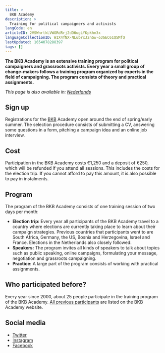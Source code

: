 ```yaml
---
title: >
  BKB Academy
description: >
  Training for political campaigners and activists
langCode: en
articleID: 2VSWnrtkLVWGRdRrj2dD6ugLYKpkhm3x
languageCollectionID: WIX4fNX-NLubrxJ2nGw-o3GEC61QSMfQ
lastUpdated: 1654078288397
tags: []
---
```


**The BKB Academy is an extensive training program for political campaigners and grassroots activists. Every year a small group of change-makers follows a training program organized by experts in the field of campaigning. The program consists of theory and practical assignments.**

_This page is also available in:_ [_Nederlands_](/nl/trainings/bkb-academie)

## **Sign up**

Registrations for the [BKB](https://bkbacademie.nl/aanmelden) Academy open around the end of spring/early summer. The selection procedure consists of submitting a CV, answering some questions in a form, pitching a campaign idea and an online job interview.

## **Cost**

Participation in the BKB Academy costs €1,250 and a deposit of €250, which will be refunded if you attend all sessions. This includes the costs for the election trip. If you cannot afford to pay this amount, it is also possible to pay in instalments.

## **Program**

The program of the BKB Academy consists of one training session of two days per month:

-   **Election trip:** Every year all participants of the BKB Academy travel to a country where elections are currently taking place to learn about their campaign strategies. Previous countries that participants went to are South Africa, Germany, the US, Bosnia and Herzegovina, Israel and France. Elections in the Netherlands also closely followed.
-   **Speakers:** The program invites all kinds of speakers to talk about topics such as public speaking, online campaigns, formulating your message, negotiation and grassroots campaigning.
-   **Practice:** A large part of the program consists of working with practical assignments.

## **Who participated before?**

Every year since 2000, about 25 people participate in the training program of the BKB Academy. [All previous participants](https://bkbacademie.nl/tagged/alumni) are listed on the BKB Academy website.

## **Social media**

-   [Twitter](https://twitter.com/bkbacademie)
-   [Instagram](https://www.instagram.com/bkb_academie/)
-   [Facebook](https://www.facebook.com/bkbacademie/)
